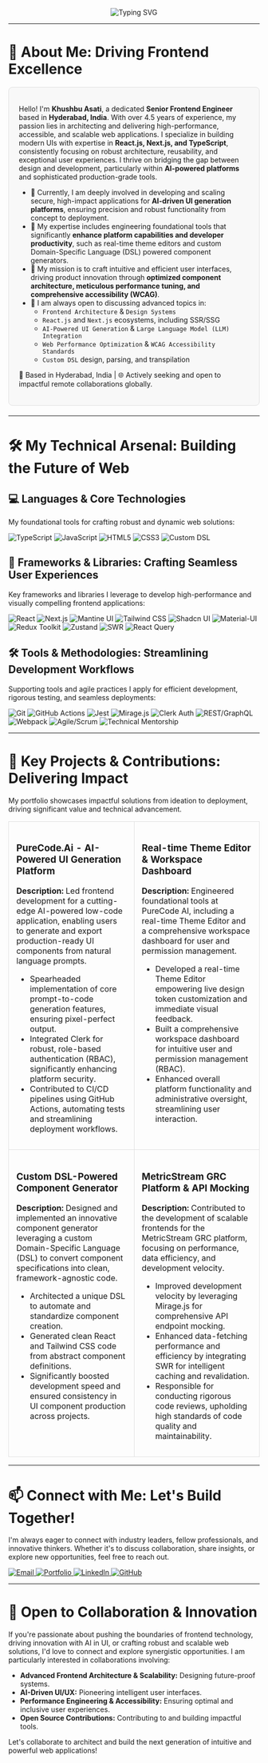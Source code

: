 <p align="center">
  <img src="https://readme-typing-svg.herokuapp.com?font=Fira+Code&size=24&pause=1000&color=36BCF7&center=true&vCenter=true&width=480&lines=Khushbu+Asati+%F0%9F%A7%B8;Senior+Frontend+Engineer;Crafting+Scalable+Web+Experiences;AI-Powered+UI+Innovation" alt="Typing SVG" />
</p>

---

# 🚀 About Me: Driving Frontend Excellence

<div style="background-color: #f8f8f8; padding: 20px; border-radius: 8px; border: 1px solid #e0e0e0; margin-bottom: 20px;">
  <p>Hello! I'm <b>Khushbu Asati</b>, a dedicated <b>Senior Frontend Engineer</b> based in <b>Hyderabad, India</b>. With over 4.5 years of experience, my passion lies in architecting and delivering high-performance, accessible, and scalable web applications. I specialize in building modern UIs with expertise in <b>React.js, Next.js, and TypeScript</b>, consistently focusing on robust architecture, reusability, and exceptional user experiences. I thrive on bridging the gap between design and development, particularly within <b>AI-powered platforms</b> and sophisticated production-grade tools.</p>
  <ul>
    <li>🔭 Currently, I am deeply involved in developing and scaling secure, high-impact applications for <b>AI-driven UI generation platforms</b>, ensuring precision and robust functionality from concept to deployment.</li>
    <li>🧠 My expertise includes engineering foundational tools that significantly <b>enhance platform capabilities and developer productivity</b>, such as real-time theme editors and custom Domain-Specific Language (DSL) powered component generators.</li>
    <li>🎯 My mission is to craft intuitive and efficient user interfaces, driving product innovation through <b>optimized component architecture, meticulous performance tuning, and comprehensive accessibility (WCAG)</b>.</li>
    <li>💬 I am always open to discussing advanced topics in:
        <ul>
            <li><code>Frontend Architecture</code> & <code>Design Systems</code></li>
            <li><code>React.js</code> and <code>Next.js</code> ecosystems, including SSR/SSG</li>
            <li><code>AI-Powered UI Generation</code> & <code>Large Language Model (LLM) Integration</code></li>
            <li><code>Web Performance Optimization</code> & <code>WCAG Accessibility Standards</code></li>
            <li><code>Custom DSL</code> design, parsing, and transpilation</li>
        </ul>
    </li>
  </ul>
  <p>📍 Based in Hyderabad, India | 🌐 Actively seeking and open to impactful remote collaborations globally.</p>
</div>

---

# 🛠️ My Technical Arsenal: Building the Future of Web

## 💻 Languages & Core Technologies

My foundational tools for crafting robust and dynamic web solutions:

![TypeScript](https://img.shields.io/badge/-TypeScript-3178C6?style=flat&logo=typescript&logoColor=white)
![JavaScript](https://img.shields.io/badge/-JavaScript-F7DF1E?style=flat&logo=javascript&logoColor=black)
![HTML5](https://img.shields.io/badge/-HTML5-E34F26?style=flat&logo=html5&logoColor=white)
![CSS3](https://img.shields.io/badge/-CSS3-1572B6?style=flat&logo=css3&logoColor=white)
![Custom DSL](https://img.shields.io/badge/-Custom%20DSL-FF69B4?style=flat)

## 🧩 Frameworks & Libraries: Crafting Seamless User Experiences

Key frameworks and libraries I leverage to develop high-performance and visually compelling frontend applications:

![React](https://img.shields.io/badge/-React-61DAFB?style=flat&logo=react&logoColor=black)
![Next.js](https://img.shields.io/badge/-Next.js-000000?style=flat&logo=next.js&logoColor=white)
![Mantine UI](https://img.shields.io/badge/-Mantine%20UI-339AF0?style=flat)
![Tailwind CSS](https://img.shields.io/badge/-Tailwind%20CSS-38B2AC?style=flat&logo=tailwind-css&logoColor=white)
![Shadcn UI](https://img.shields.io/badge/-Shadcn%20UI-FF6F61?style=flat)
![Material-UI](https://img.shields.io/badge/-MUI-007FFF?style=flat&logo=mui&logoColor=white)
![Redux Toolkit](https://img.shields.io/badge/-Redux%20Toolkit-764ABC?style=flat&logo=redux&logoColor=white)
![Zustand](https://img.shields.io/badge/-Zustand-4282D2?style=flat)
![SWR](https://img.shields.io/badge/-SWR-000000?style=flat)
![React Query](https://img.shields.io/badge/-React%20Query-FF4154?style=flat)

## 🛠 Tools & Methodologies: Streamlining Development Workflows

Supporting tools and agile practices I apply for efficient development, rigorous testing, and seamless deployments:

![Git](https://img.shields.io/badge/-Git-F05032?style=flat&logo=git&logoColor=white)
![GitHub Actions](https://img.shields.io/badge/-GitHub%20Actions-2088FF?style=flat&logo=github-actions&logoColor=white)
![Jest](https://img.shields.io/badge/-Jest-C21325?style=flat&logo=jest&logoColor=white)
![Mirage.js](https://img.shields.io/badge/-Mirage.js-1C3F73?style=flat)
![Clerk Auth](https://img.shields.io/badge/-Clerk%20Auth-6C47FF?style=flat)
![REST/GraphQL](https://img.shields.io/badge/-REST%2FGraphQL-ED008F?style=flat)
![Webpack](https://img.shields.io/badge/-Webpack-8DD6F9?style=flat&logo=webpack&logoColor=black)
![Agile/Scrum](https://img.shields.io/badge/-Agile%2FScrum-0077B5?style=flat)
![Technical Mentorship](https://img.shields.io/badge/-Mentorship-F05032?style=flat)

---

# 📌 Key Projects & Contributions: Delivering Impact

My portfolio showcases impactful solutions from ideation to deployment, driving significant value and technical advancement.

<table width="100%">
  <tr>
    <td width="50%" valign="top" style="padding: 15px; border: 1px solid #e0e0e0; border-radius: 8px;">
      <h3>PureCode.Ai - AI-Powered UI Generation Platform</h3>
      <p><strong>Description:</strong> Led frontend development for a cutting-edge AI-powered low-code application, enabling users to generate and export production-ready UI components from natural language prompts.</p>
      <ul>
        <li>Spearheaded implementation of core prompt-to-code generation features, ensuring pixel-perfect output.</li>
        <li>Integrated Clerk for robust, role-based authentication (RBAC), significantly enhancing platform security.</li>
        <li>Contributed to CI/CD pipelines using GitHub Actions, automating tests and streamlining deployment workflows.</li>
      </ul>
    </td>
    <td width="50%" valign="top" style="padding: 15px; border: 1px solid #e0e0e0; border-radius: 8px;">
      <h3>Real-time Theme Editor & Workspace Dashboard</h3>
      <p><strong>Description:</strong> Engineered foundational tools at PureCode AI, including a real-time Theme Editor and a comprehensive workspace dashboard for user and permission management.</p>
      <ul>
        <li>Developed a real-time Theme Editor empowering live design token customization and immediate visual feedback.</li>
        <li>Built a comprehensive workspace dashboard for intuitive user and permission management (RBAC).</li>
        <li>Enhanced overall platform functionality and administrative oversight, streamlining user interaction.</li>
      </ul>
    </td>
  </tr>
  <tr>
    <td width="50%" valign="top" style="padding: 15px; border: 1px solid #e0e0e0; border-radius: 8px;">
      <h3>Custom DSL-Powered Component Generator</h3>
      <p><strong>Description:</strong> Designed and implemented an innovative component generator leveraging a custom Domain-Specific Language (DSL) to convert component specifications into clean, framework-agnostic code.</p>
      <ul>
        <li>Architected a unique DSL to automate and standardize component creation.</li>
        <li>Generated clean React and Tailwind CSS code from abstract component definitions.</li>
        <li>Significantly boosted development speed and ensured consistency in UI component production across projects.</li>
      </ul>
    </td>
    <td width="50%" valign="top" style="padding: 15px; border: 1px solid #e0e0e0; border-radius: 8px;">
      <h3>MetricStream GRC Platform & API Mocking</h3>
      <p><strong>Description:</strong> Contributed to the development of scalable frontends for the MetricStream GRC platform, focusing on performance, data efficiency, and development velocity.</p>
      <ul>
        <li>Improved development velocity by leveraging Mirage.js for comprehensive API endpoint mocking.</li>
        <li>Enhanced data-fetching performance and efficiency by integrating SWR for intelligent caching and revalidation.</li>
        <li>Responsible for conducting rigorous code reviews, upholding high standards of code quality and maintainability.</li>
      </ul>
    </td>
  </tr>
</table>

---

# 📫 Connect with Me: Let's Build Together!

I'm always eager to connect with industry leaders, fellow professionals, and innovative thinkers. Whether it's to discuss collaboration, share insights, or explore new opportunities, feel free to reach out.

<p align="left">
  <a href="mailto:khushbuasati06@gmail.com" target="_blank">
    <img src="https://img.shields.io/badge/Email-D14836?style=for-the-badge&logo=gmail&logoColor=white" alt="Email" />
  </a>
  <a href="https://khushbuasati.vercel.app/" target="_blank">
    <img src="https://img.shields.io/badge/Portfolio-000000?style=for-the-badge&logo=vercel&logoColor=white" alt="Portfolio" />
  </a>
  <a href="https://www.linkedin.com/in/khushbu-asati" target="_blank">
    <img src="https://img.shields.io/badge/LinkedIn-0077B5?style=for-the-badge&logo=linkedin&logoColor=white" alt="LinkedIn" />
  </a>
  <a href="https://github.com/khushbu-asati" target="_blank">
    <img src="https://img.shields.io/badge/GitHub-181717?style=for-the-badge&logo=github&logoColor=white" alt="GitHub" />
  </a>
</p>

---

# 🤝 Open to Collaboration & Innovation

If you're passionate about pushing the boundaries of frontend technology, driving innovation with AI in UI, or crafting robust and scalable web solutions, I'd love to connect and explore synergistic opportunities. I am particularly interested in collaborations involving:

* **Advanced Frontend Architecture & Scalability:** Designing future-proof systems.
* **AI-Driven UI/UX:** Pioneering intelligent user interfaces.
* **Performance Engineering & Accessibility:** Ensuring optimal and inclusive user experiences.
* **Open Source Contributions:** Contributing to and building impactful tools.

Let's collaborate to architect and build the next generation of intuitive and powerful web applications!
